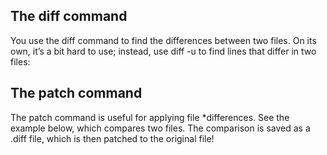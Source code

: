 ## The diff command
You use the diff command to find the differences between two files. On its own, it’s a bit hard to use; instead, use diff -u to find lines that differ in two files:


## The patch command
The patch command is useful for applying file *differences. See the example below, which compares two files. The comparison is saved as a .diff file, which is then patched to the original file!